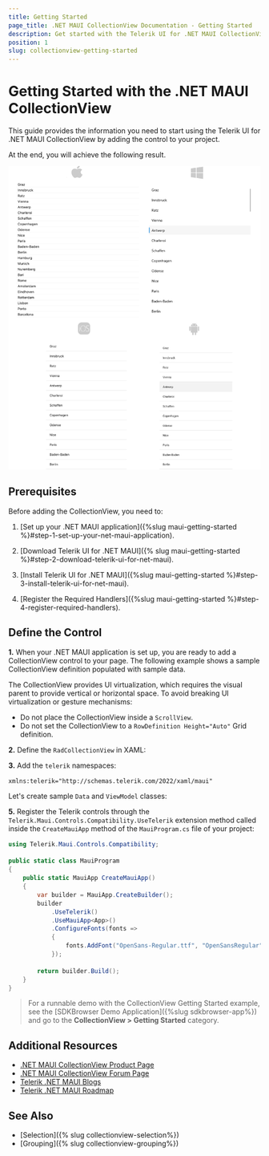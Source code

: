 ```yaml
---
title: Getting Started
page_title: .NET MAUI CollectionView Documentation - Getting Started
description: Get started with the Telerik UI for .NET MAUI CollectionView and add the control to your .NET MAUI project.
position: 1
slug: collectionview-getting-started
---
```


# Getting Started with the .NET MAUI CollectionView

This guide provides the information you need to start using the Telerik UI for .NET MAUI CollectionView by adding the control to your project.

At the end, you will achieve the following result.

![.NET MAUI CollectionView Getting Started](images/collectionview-getting-started.png)

## Prerequisites

Before adding the CollectionView, you need to:

1. [Set up your .NET MAUI application]({%slug maui-getting-started %}#step-1-set-up-your-net-maui-application).

1. [Download Telerik UI for .NET MAUI]({% slug maui-getting-started %}#step-2-download-telerik-ui-for-net-maui).

1. [Install Telerik UI for .NET MAUI]({%slug maui-getting-started %}#step-3-install-telerik-ui-for-net-maui).

1. [Register the Required Handlers]({%slug maui-getting-started %}#step-4-register-required-handlers).

## Define the Control

**1.** When your .NET MAUI application is set up, you are ready to add a CollectionView control to your page. The following example shows a sample CollectionView definition populated with sample data.

  The CollectionView provides UI virtualization, which requires the visual parent to provide vertical or horizontal space. To avoid breaking UI virtualization or gesture mechanisms:

  * Do not place the CollectionView inside a `ScrollView`.
  * Do not set the CollectionView to a `RowDefinition Height="Auto"` Grid definition.

**2.** Define the `RadCollectionView` in XAML:


**3.** Add the `telerik` namespaces:

```XAML
xmlns:telerik="http://schemas.telerik.com/2022/xaml/maui"
```

Let's create sample `Data` and `ViewModel` classes:

<snippet id='listview-gettingstarted-source' />

**5.** Register the Telerik controls through the `Telerik.Maui.Controls.Compatibility.UseTelerik` extension method called inside the `CreateMauiApp` method of the `MauiProgram.cs` file of your project:

```C#
using Telerik.Maui.Controls.Compatibility;

public static class MauiProgram
{
	public static MauiApp CreateMauiApp()
	{
		var builder = MauiApp.CreateBuilder();
		builder
			.UseTelerik()
			.UseMauiApp<App>()
			.ConfigureFonts(fonts =>
			{
				fonts.AddFont("OpenSans-Regular.ttf", "OpenSansRegular");
			});

		return builder.Build();
	}
}           
```
> For a runnable demo with the CollectionView Getting Started example, see the [SDKBrowser Demo Application]({%slug sdkbrowser-app%}) and go to the **CollectionView > Getting Started** category.

## Additional Resources

- [.NET MAUI CollectionView Product Page](https://www.telerik.com/maui-ui/listview)
- [.NET MAUI CollectionView Forum Page](https://www.telerik.com/forums/maui?tagId=1829)
- [Telerik .NET MAUI Blogs](https://www.telerik.com/blogs/mobile-net-maui)
- [Telerik .NET MAUI Roadmap](https://www.telerik.com/support/whats-new/maui-ui/roadmap)

## See Also

- [Selection]({% slug collectionview-selection%})
- [Grouping]({% slug collectionview-grouping%})
